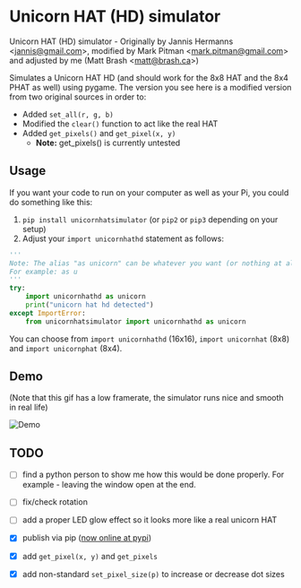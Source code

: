 # Unicorn HAT (HD) simulator
Unicorn HAT (HD) simulator - Originally by Jannis Hermanns &lt;jannis@gmail.com>, modified by Mark Pitman &lt;mark.pitman@gmail.com> and adjusted by me (Matt Brash &lt;matt@brash.ca>)

Simulates a Unicorn HAT HD (and should work for the 8x8 HAT and the 8x4 PHAT as well) using pygame.
The version you see here is a modified version from two original sources in order to:
- Added `set_all(r, g, b)`
- Modified the `clear()` function to act like the real HAT
- Added `get_pixels()` and `get_pixel(x, y)`
    - **Note:** get_pixels() is currently untested
## Usage

If you want your code to run on your computer as well as your Pi, you could do something like this:

1. `pip install unicornhatsimulator` (or `pip2` or `pip3` depending on your setup)
1. Adjust your `import unicornhathd` statement as follows:

```python
'''
Note: The alias "as unicorn" can be whatever you want (or nothing at all).
For example: as u
'''
try:
    import unicornhathd as unicorn
    print("unicorn hat hd detected")
except ImportError:
    from unicornhatsimulator import unicornhathd as unicorn
```

You can choose from `import unicornhathd` (16x16), `import unicornhat` (8x8) and `import unicornphat` (8x4). 

## Demo

(Note that this gif has a low framerate, the simulator runs nice and smooth in real life)

![Demo](https://cl.ly/2s070z1k0L3J/Screen%20Recording%202017-06-26%20at%2011.12%20PM.gif)

## TODO

- [ ] find a python person to show me how this would be done properly. For example - leaving the window open at the end.
- [ ] fix/check rotation
- [ ] add a proper LED glow effect so it looks more like a real unicorn HAT
- [x] publish via pip ([now online at pypi](https://pypi.org/project/unicornhatsimulator/))
- [x] add `get_pixel(x, y)` and `get_pixels`
- [x] add non-standard `set_pixel_size(p)` to increase or decrease dot sizes



